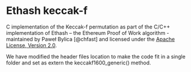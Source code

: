# Ethash keccak-f

C implementation of the Keccak-f permutation as part of the C/C++ implementation of Ethash
– the Ethereum Proof of Work algorithm - maintained by Paweł Bylica [@chfast] and licensed under
the [Apache License, Version 2.0].

We have modified the header files location to make the code fit in a single folder and set as 
extern the keccakf1600_generic() method.

[Apache License, Version 2.0]: LICENSE
[Ethash reference implementation]: https://github.com/ethereum/wiki/wiki/Ethash
